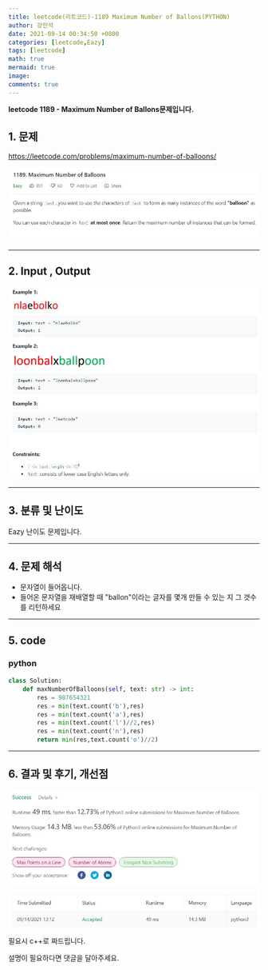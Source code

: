 ```yaml
---
title: leetcode(리트코드)-1189 Maximum Number of Ballons(PYTHON)
author: 강민석
date: 2021-09-14 00:34:50 +0800
categories: [leetcode,Eazy]
tags: [leetcode]
math: true
mermaid: true
image: 
comments: true
---
```


**leetcode 1189 - Maximum Number of Ballons문제입니다.**

## 1. 문제

<https://leetcode.com/problems/maximum-number-of-balloons/>

!["None"](/assets/img/sample/leetcode/1189/Problem.JPG)

-----  

## 2. Input , Output

!["None"](/assets/img/sample/leetcode/1189/input.JPG)  

-----  

## 3. 분류 및 난이도

Eazy 난이도 문제입니다.  

-----  

## 4. 문제 해석

- 문자열이 들어옵니다.
- 들어온 문자열을 재배열할 때 "ballon"이라는 글자를 몇개 만들 수 있는 지 그 갯수를 리턴하세요

-----  

## 5. code  

### python

```python
class Solution:
    def maxNumberOfBalloons(self, text: str) -> int:
        res = 987654321
        res = min(text.count('b'),res)
        res = min(text.count('a'),res)
        res = min(text.count('l')//2,res)
        res = min(text.count('n'),res)
        return min(res,text.count('o')//2)   
```

-----

## 6. 결과 및 후기, 개선점

!["None"](/assets/img/sample/leetcode/1189/result.JPG)  

필요시 c++로 짜드립니다.

설명이 필요하다면 댓글을 달아주세요.
